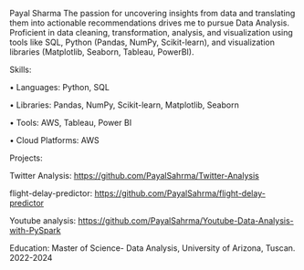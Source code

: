 Payal Sharma
The passion for uncovering insights from data and translating them into actionable recommendations drives me to pursue Data Analysis. Proficient in data cleaning, transformation, analysis, and visualization using tools like SQL, Python (Pandas, NumPy, Scikit-learn), and visualization libraries (Matplotlib, Seaborn, Tableau, PowerBI).


Skills:

•	Languages: Python, SQL

•	Libraries: Pandas, NumPy, Scikit-learn, Matplotlib, Seaborn

•	Tools: AWS, Tableau, Power BI

•	Cloud Platforms: AWS


Projects:

Twitter Analysis: https://github.com/PayalSahrma/Twitter-Analysis

flight-delay-predictor: https://github.com/PayalSahrma/flight-delay-predictor 

Youtube analysis:  https://github.com/PayalSahrma/Youtube-Data-Analysis-with-PySpark 


Education:
 Master of Science- Data Analysis, University of Arizona, Tuscan. 2022-2024

